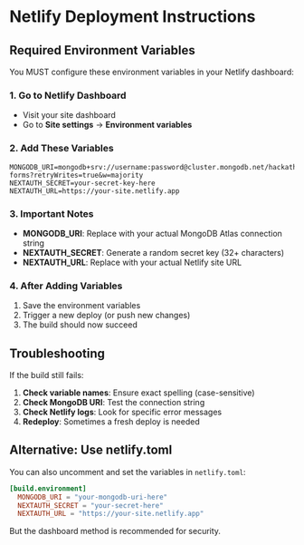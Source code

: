 # Netlify Deployment Instructions

## Required Environment Variables

You MUST configure these environment variables in your Netlify dashboard:

### 1. Go to Netlify Dashboard

- Visit your site dashboard
- Go to **Site settings** → **Environment variables**

### 2. Add These Variables

```
MONGODB_URI=mongodb+srv://username:password@cluster.mongodb.net/hackathon-forms?retryWrites=true&w=majority
NEXTAUTH_SECRET=your-secret-key-here
NEXTAUTH_URL=https://your-site.netlify.app
```

### 3. Important Notes

- **MONGODB_URI**: Replace with your actual MongoDB Atlas connection string
- **NEXTAUTH_SECRET**: Generate a random secret key (32+ characters)
- **NEXTAUTH_URL**: Replace with your actual Netlify site URL

### 4. After Adding Variables

1. Save the environment variables
2. Trigger a new deploy (or push new changes)
3. The build should now succeed

## Troubleshooting

If the build still fails:

1. **Check variable names**: Ensure exact spelling (case-sensitive)
2. **Check MongoDB URI**: Test the connection string
3. **Check Netlify logs**: Look for specific error messages
4. **Redeploy**: Sometimes a fresh deploy is needed

## Alternative: Use netlify.toml

You can also uncomment and set the variables in `netlify.toml`:

```toml
[build.environment]
  MONGODB_URI = "your-mongodb-uri-here"
  NEXTAUTH_SECRET = "your-secret-here"
  NEXTAUTH_URL = "https://your-site.netlify.app"
```

But the dashboard method is recommended for security.
